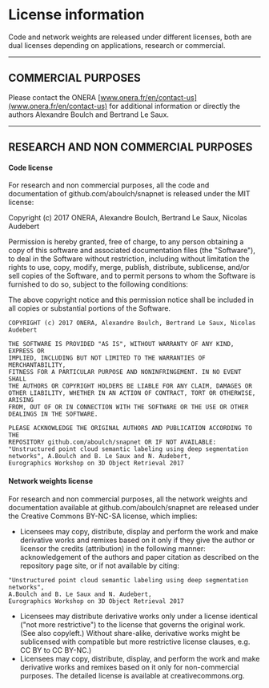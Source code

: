 
# License information

Code and network weights are released under different licenses, both are dual licenses depending on applications, research or commercial.

---

## COMMERCIAL PURPOSES

Please contact the ONERA [www.onera.fr/en/contact-us](www.onera.fr/en/contact-us) for additional information or directly the authors Alexandre Boulch and Bertrand Le Saux.

---

## RESEARCH AND NON COMMERCIAL PURPOSES

#### Code license

For research and non commercial purposes, all the code and documentation of github.com/aboulch/snapnet is released under the MIT license:

Copyright (c) 2017 ONERA, Alexandre Boulch, Bertrand Le Saux, Nicolas Audebert

Permission is hereby granted, free of charge, to any person obtaining a copy of this software and associated documentation files (the "Software"), to deal in the Software without restriction, including without limitation the rights to use, copy, modify, merge, publish, distribute, sublicense, and/or sell copies of the Software, and to permit persons to whom the Software is furnished to do so, subject to the following conditions:

The above copyright notice and this permission notice shall be included in all copies or substantial portions of the Software.
```
COPYRIGHT (c) 2017 ONERA, Alexandre Boulch, Bertrand Le Saux, Nicolas Audebert

THE SOFTWARE IS PROVIDED "AS IS", WITHOUT WARRANTY OF ANY KIND, EXPRESS OR
IMPLIED, INCLUDING BUT NOT LIMITED TO THE WARRANTIES OF MERCHANTABILITY,
FITNESS FOR A PARTICULAR PURPOSE AND NONINFRINGEMENT. IN NO EVENT SHALL
THE AUTHORS OR COPYRIGHT HOLDERS BE LIABLE FOR ANY CLAIM, DAMAGES OR OTHER LIABILITY, WHETHER IN AN ACTION OF CONTRACT, TORT OR OTHERWISE, ARISING
FROM, OUT OF OR IN CONNECTION WITH THE SOFTWARE OR THE USE OR OTHER
DEALINGS IN THE SOFTWARE.

PLEASE ACKNOWLEDGE THE ORIGINAL AUTHORS AND PUBLICATION ACCORDING TO THE
REPOSITORY github.com/aboulch/snapnet OR IF NOT AVAILABLE:
"Unstructured point cloud semantic labeling using deep segmentation
networks", A.Boulch and B. Le Saux and N. Audebert,
Eurographics Workshop on 3D Object Retrieval 2017
```

#### Network weights license

For research and non commercial purposes, all the network weights and documentation available at github.com/aboulch/snapnet are released under the Creative Commons BY-NC-SA license, which implies:
- Licensees may copy, distribute, display and perform the work and make derivative works and remixes based on it only if they give the author or licensor the credits (attribution) in the following manner: acknowledgement of the authors and paper citation as described on the repository page site, or if not available by citing:

```
"Unstructured point cloud semantic labeling using deep segmentation networks",
A.Boulch and B. Le Saux and N. Audebert,
Eurographics Workshop on 3D Object Retrieval 2017
```

- Licensees may distribute derivative works only under a license identical ("not more restrictive") to the license that governs the original work. (See also copyleft.) Without share-alike, derivative works might be sublicensed with compatible but more restrictive license clauses, e.g. CC BY to CC BY-NC.)
- Licensees may copy, distribute, display, and perform the work and make derivative works and remixes based on it only for non-commercial purposes.
The detailed license is available at creativecommons.org.
